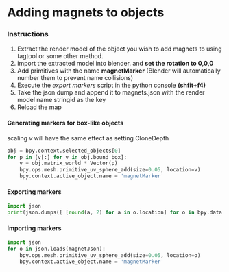# Adding magnets to objects

### Instructions
1. Extract the render model of the object you wish to add magnets to using tagtool or some other method. 
2. import the extracted model into blender. and **set the rotation to 0,0,0**
3. Add primitives with the name **magnetMarker** (Blender will automatically number them to prevent name collisions)
4. Execute the *export markers* script in the python console **(shfit+f4)**
5. Take the json dump and append it to magnets.json with the render model name stringid as the key
6. Reload the map

#### Generating markers for box-like objects
scaling *v* will have the same effect as setting CloneDepth
```python
obj = bpy.context.selected_objects[0]
for p in [v[:] for v in obj.bound_box]:
    v = obj.matrix_world * Vector(p)
    bpy.ops.mesh.primitive_uv_sphere_add(size=0.05, location=v)
    bpy.context.active_object.name = 'magnetMarker'
```
#### Exporting markers
```python
import json
print(json.dumps([ [round(a, 2) for a in o.location] for o in bpy.data.objects if o.name.startswith('magnetMarker')]))
```
#### Importing markers
```python
import json
for o in json.loads(magnetJson):
    bpy.ops.mesh.primitive_uv_sphere_add(size=0.05, location=o)
    bpy.context.active_object.name = 'magnetMarker'
```
